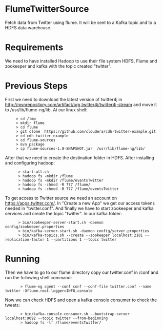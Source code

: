 # FlumeTwitterSource
Fetch data from Twitter using flume. It will be sent to a Kafka topic and to a HDFS data warehouse.

# Requirements
We need to have installed Hadoop to use their file system HDFS, Flume and zookeeper and kafka with the topic created "twitter".

# Previous Steps
First we need to download the latest version of twitter4j in http://mvnrepository.com/artifact/org.twitter4j/twitter4j-stream
and move it to /usr/lib/flume-ng/lib. At our linux shell:

         > cd /tmp
         > mkdir flume
         > cd flume
         > git clone  https://github.com/cloudera/cdh-twitter-example.git
         > cd cdh-twitter-example
         > cd flume-sources
         > mvn package
         > cp flume-sources-1.0-SNAPSHOT.jar  /usr/lib/flume-ng/lib/
 
 After that we need to create the destination folder in HDFS. After installing and configuring hadoop:
 
          > start-all.sh
          > hadoop fs -mkdir /flume
          > hadoop fs -mkdir /flume/eventsTwitter
          > hadoop fs -chmod -R 777 /flume/
          > hadoop fs -chmod -R 777 /flume/eventsTwitter
 
 To get access to Twitter source we need an account on https://apps.twitter.com/. In "Create a new App" we get our access tokens needed in "twitter.conf".
 And finally we have to start zookeeper and kafka services and create the topic "twitter". In our kafka folder:
 
          
          > bin/zookeeper-server-start.sh -daemon config/zookeeper.properties
          > bin/kafka-server-start.sh -daemon config/server.properties
          > bin/kafka-topics.sh --create --zookeeper localhost:2181 --replication-factor 1 --partitions 1 --topic twitter

# Running
 
 Then we have to go to our flume directory copy our twitter.conf in /conf and run the following shell command:
 
           > flume-ng agent --conf conf --conf-file twitter.conf --name twitter -Dflume.root.logger=INFO,console

Now we can check HDFS and open a kafka console consumer to check the tweets:

           > bin/kafka-console-consumer.sh --bootstrap-server localhost:9092 --topic twitter --from-beginning
           > hadoop fs -lf /flume/eventsTwitter/
